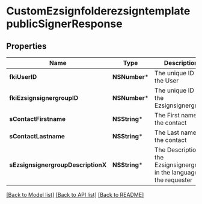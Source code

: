 # CustomEzsignfolderezsigntemplatepublicSignerResponse

## Properties
Name | Type | Description | Notes
------------ | ------------- | ------------- | -------------
**fkiUserID** | **NSNumber*** | The unique ID of the User | [optional] 
**fkiEzsignsignergroupID** | **NSNumber*** | The unique ID of the Ezsignsignergroup | [optional] 
**sContactFirstname** | **NSString*** | The First name of the contact | [optional] 
**sContactLastname** | **NSString*** | The Last name of the contact | [optional] 
**sEzsignsignergroupDescriptionX** | **NSString*** | The Description of the Ezsignsignergroup in the language of the requester | [optional] 

[[Back to Model list]](../README.md#documentation-for-models) [[Back to API list]](../README.md#documentation-for-api-endpoints) [[Back to README]](../README.md)


